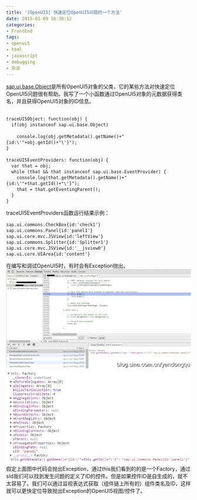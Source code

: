 ```yaml
---
title: '[OpenUI5] 快速定位OpenUI5问题的一个方法'
date: 2015-01-09 16:30:12
categories: 
- FrontEnd
tags: 
- openui5
- html
- javascript
- debugging
- 杂谈
---
```

[sap.ui.base.Object](https://openui5.hana.ondemand.com/docs/api/symbols/sap.ui.base.Object.html)是所有OpenUI5对象的父类，它的某些方法对快速定位OpenUI5问题很有帮助。我写了一个小函数通过OpenUI5对象的元数据获得类名，并且获得OpenUI5对象的ID信息。
```

traceUI5Object: function(obj) {
  if(obj instanceof sap.ui.base.Object)
  
    console.log(obj.getMetadata().getName()+"{id:\'"+obj.getId()+"\'}");
}

traceUI5EventProviders: function(obj) {
  var that = obj;
  while (that && that instanceof sap.ui.base.EventProvider) {
    console.log(that.getMetadata().getName()+"{id:\'"+that.getId()+"\'}");
    that = that.getEventingParent();
  }
}
```

traceUI5EventProviders函数运行结果示例： 
```
sap.ui.commons.CheckBox{id:'check1'}
sap.ui.commons.Panel{id:'panel1'}
sap.ui.core.mvc.JSView{id:'leftView'}
sap.ui.commons.Splitter{id:'Splitter1'}
sap.ui.core.mvc.JSView{id:'__jsview0'}
sap.ui.core.UIArea{id:'content'}
```
在编写和调试OpenUI5时，有时会有Exception抛出。
![[OpenUI5] 快速定位OpenUI5问题的一个方法](/images/2015/1/0026uWfMgy6P2PEiUCUdc.jpg)![[OpenUI5] 快速定位OpenUI5问题的一个方法](/images/2015/1/0026uWfMgy6P2PUDShsfa.png)
假定上面图中代码会抛出Exception，通过this我们看到的的是一个Factory，通过sId我们可以找到发生问题的定义了ID的控件。但是如果控件ID是自生成的，就不太容易了。我们可以通过监视表达式获取（组件链上所有的）组件类名及ID，这样就可以更快定位导致抛出Exception的OpenUI5视图/控件了。

